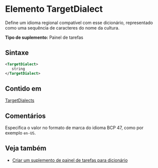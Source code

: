 # <a name="targetdialect-element"></a>Elemento TargetDialect

Define um idioma regional compatível com esse dicionário, representado como uma sequência de caracteres do nome da cultura.

**Tipo de suplemento:** Painel de tarefas

## <a name="syntax"></a>Sintaxe

```XML
<TargetDialect>
   string 
</TargetDialect>
```

## <a name="contained-in"></a>Contido em

[TargetDialects](targetdialects.md)

## <a name="remarks"></a>Comentários

Especifica o valor no formato de marca do idioma BCP 47, como por exemplo `en-US`.

## <a name="see-also"></a>Veja também

- [Criar um suplemento de painel de tarefas para dicionário](https://docs.microsoft.com/office/dev/add-ins/word/dictionary-task-pane-add-ins)
    
